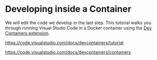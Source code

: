 # Developing inside a Container

We will edit the code we develop in the last step. 
This tutorial walks you through running Visual Studio Code in a Docker container using the [Dev Containers extension](https://marketplace.visualstudio.com/items?itemName=ms-vscode-remote.remote-containers).

https://code.visualstudio.com/docs/devcontainers/tutorial

https://code.visualstudio.com/docs/devcontainers/containers


